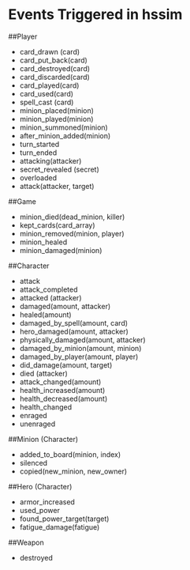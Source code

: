 Events Triggered in hssim
=========================

##Player

 * card_drawn (card)
 * card_put_back(card)
 * card_destroyed(card)
 * card_discarded(card)
 * card_played(card)
 * card_used(card)
 * spell_cast (card)
 * minion_placed(minion)
 * minion_played(minion)
 * minion_summoned(minion)
 * after_minion_added(minion)
 * turn_started
 * turn_ended
 * attacking(attacker)
 * secret_revealed (secret)
 * overloaded
 * attack(attacker, target)

##Game
 * minion_died(dead_minion, killer)
 * kept_cards(card_array)
 * minion_removed(minion, player)
 * minion_healed
 * minion_damaged(minion)
 
##Character
 * attack
 * attack_completed
 * attacked (attacker)
 * damaged(amount, attacker)
 * healed(amount)
 * damaged_by_spell(amount, card)
 * hero_damaged(amount, attacker)
 * physically_damaged(amount, attacker)
 * damaged_by_minion(amount, minion)
 * damaged_by_player(amount, player)
 * did_damage(amount, target)
 * died (attacker)
 * attack_changed(amount)
 * health_increased(amount)
 * health_decreased(amount)
 * health_changed
 * enraged
 * unenraged
 
##Minion (Character)
 * added_to_board(minion, index)
 * silenced
 * copied(new_minion, new_owner)

 
##Hero (Character)
 * armor_increased
 * used_power
 * found_power_target(target)
 * fatigue_damage(fatigue)
 
##Weapon
 * destroyed
